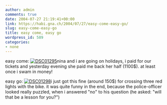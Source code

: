 ```yaml
---
author: admin
comments: true
date: 2004-07-27 21:19:41+00:00
link: https://habi.gna.ch/2004/07/27/easy-come-easy-go/
slug: easy-come-easy-go
title: easy come, easy go
wordpress_id: 589
categories:
- none
---
```


easy come: 
[![DSC01295](https://habi.gna.ch/blog/images/DSC01295-tm.jpg)](https://habi.gna.ch/blog/images/DSC01295.JPG)nina and i are going on holidays, i paid for our tickets and yesterday evening she paid me back her half (1100$).
at least once i swam in money!    

easy go:
[![DSC01298](https://habi.gna.ch/blog/images/DSC01298-tm.jpg)](https://habi.gna.ch/blog/images/DSC01298.JPG)i just got this fine (around 150$) for crossing three red lights with the bike. 
it was quite funny in the end, because the police-officer looked really puzzled, when i answered "no" to his question (he asked: "will that be a lesson for you?")
